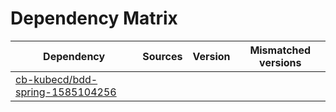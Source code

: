# Dependency Matrix

Dependency | Sources | Version | Mismatched versions
---------- | ------- | ------- | -------------------
[cb-kubecd/bdd-spring-1585104256](https://github.com/cb-kubecd/bdd-spring-1585104256.git) |  | []() | 

